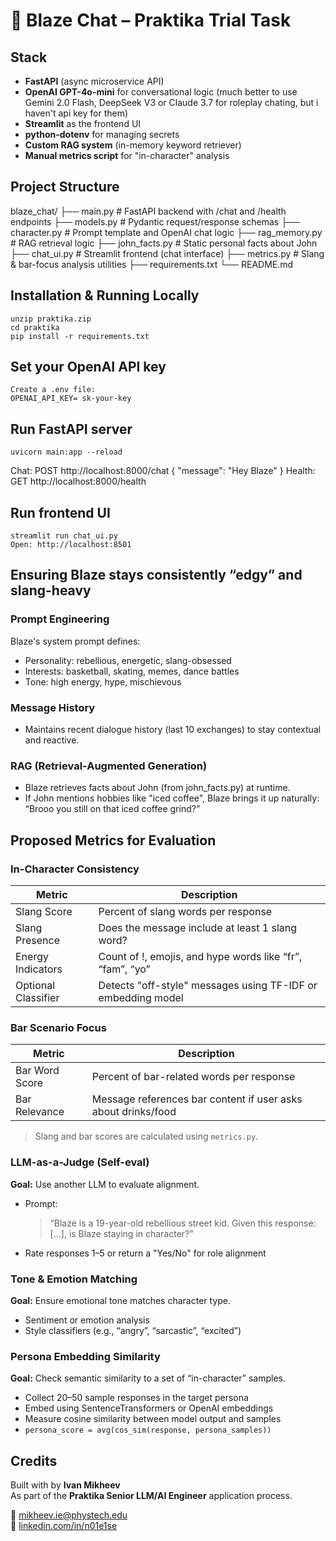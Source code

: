 # 🍻 Blaze Chat – Praktika Trial Task

## Stack

- **FastAPI** (async microservice API)
- **OpenAI GPT-4o-mini** for conversational logic (much better to use Gemini 2.0 Flash,  DeepSeek V3 or Claude 3.7 for roleplay chating, but i haven't api key for them)
- **Streamlit** as the frontend UI
- **python-dotenv** for managing secrets
- **Custom RAG system** (in-memory keyword retriever)
- **Manual metrics script** for "in-character" analysis

## Project Structure

blaze_chat/ 
├── main.py # FastAPI backend with /chat and /health endpoints 
├── models.py # Pydantic request/response schemas 
├── character.py # Prompt template and OpenAI chat logic 
├── rag_memory.py # RAG retrieval logic 
├── john_facts.py # Static personal facts about John 
├── chat_ui.py # Streamlit frontend (chat interface) 
├── metrics.py # Slang & bar-focus analysis utilities 
├── requirements.txt 
└── README.md

## Installation & Running Locally
    unzip praktika.zip
    cd praktika
    pip install -r requirements.txt


## Set your OpenAI API key
    Create a .env file:
    OPENAI_API_KEY= sk-your-key


## Run FastAPI server
    uvicorn main:app --reload

Chat: POST http://localhost:8000/chat { "message": "Hey Blaze" }
Health: GET http://localhost:8000/health

## Run frontend UI
    streamlit run chat_ui.py
    Open: http://localhost:8501


## Ensuring Blaze stays consistently “edgy” and slang-heavy

### Prompt Engineering
Blaze's system prompt defines:
- Personality: rebellious, energetic, slang-obsessed
- Interests: basketball, skating, memes, dance battles
- Tone: high energy, hype, mischievous

### Message History
- Maintains recent dialogue history (last 10 exchanges) to stay contextual and reactive.

### RAG (Retrieval-Augmented Generation)
- Blaze retrieves facts about John (from john_facts.py) at runtime.
- If John mentions hobbies like "iced coffee", Blaze brings it up naturally:
“Brooo you still on that iced coffee grind?”


## Proposed Metrics for Evaluation

### In-Character Consistency

| Metric              | Description                                                    |
|---------------------|----------------------------------------------------------------|
| Slang Score         | Percent of slang words per response                            |
| Slang Presence      | Does the message include at least 1 slang word?                |
| Energy Indicators   | Count of !, emojis, and hype words like “fr”, “fam”, “yo”      |
| Optional Classifier | Detects "off-style" messages using TF-IDF or embedding model   |

### Bar Scenario Focus

| Metric              | Description                                                    |
|---------------------|----------------------------------------------------------------|
| Bar Word Score      | Percent of bar-related words per response                      |
| Bar Relevance       | Message references bar content if user asks about drinks/food  |


> Slang and bar scores are calculated using `metrics.py`.

### **LLM-as-a-Judge (Self-eval)**

**Goal:** Use another LLM to evaluate alignment.
- Prompt:
  > “Blaze is a 19-year-old rebellious street kid. Given this response: [...], is Blaze staying in character?”
- Rate responses 1–5 or return a "Yes/No" for role alignment

### **Tone & Emotion Matching**
**Goal:** Ensure emotional tone matches character type.
- Sentiment or emotion analysis
- Style classifiers (e.g., “angry”, “sarcastic”, “excited”)

### **Persona Embedding Similarity**
**Goal:** Check semantic similarity to a set of “in-character” samples.
- Collect 20–50 sample responses in the target persona
- Embed using SentenceTransformers or OpenAI embeddings
- Measure cosine similarity between model output and samples
- `persona_score = avg(cos_sim(response, persona_samples))`


## Credits

Built with by **Ivan Mikheev**  
As part of the **Praktika Senior LLM/AI Engineer** application process.

📧 mikheev.ie@phystech.edu  
🔗 [linkedin.com/in/n01e1se](https://linkedin.com/in/n01e1se)
